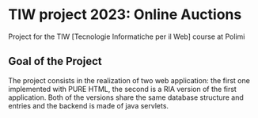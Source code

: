 # TIW project 2023: Online Auctions
Project for the TIW [Tecnologie Informatiche per il Web] course at Polimi


## Goal of the Project
The project consists in the realization of two web application: the first one implemented with PURE HTML, the second is a RIA version of the first application. Both of the versions share the same database structure and entries and the backend is made of java servlets. 
